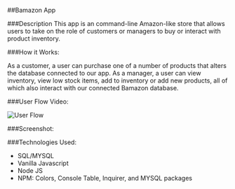 ##Bamazon App

###Description 
This app is an command-line Amazon-like store that allows users to take on the role of customers or managers to buy or interact with product inventory. 

###How it Works:

As a customer, a user can purchase one of a number of products that alters the database connected to our app. As a manager, a user can view inventory, view low stock items, add to inventory or add new products, all of which also interact with our connected Bamazon database. 

###User Flow Video: 

![User Flow](https://drive.google.com/file/d/14UxSR3cnsJ1oS7lSxAvN0Yc0JY4InQEn/view)

###Screenshot:


###Technologies Used:  
 - SQL/MYSQL
 - Vanilla Javascript
 - Node JS
 - NPM: Colors, Console Table, Inquirer, and MYSQL packages